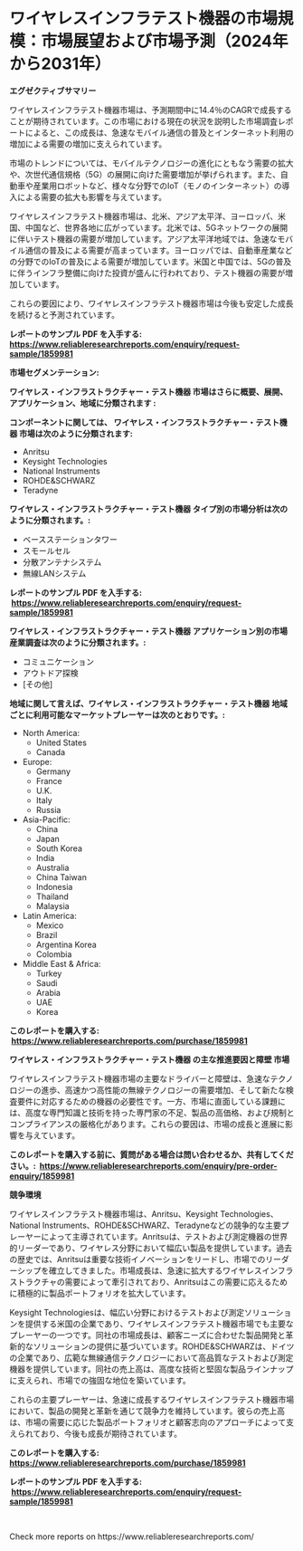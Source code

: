 <p><h1>ワイヤレスインフラテスト機器の市場規模：市場展望および市場予測（2024年から2031年）</h1></p><p><strong>エグゼクティブサマリー</strong></p>
<p><p>ワイヤレスインフラテスト機器市場は、予測期間中に14.4％のCAGRで成長することが期待されています。この市場における現在の状況を説明した市場調査レポートによると、この成長は、急速なモバイル通信の普及とインターネット利用の増加による需要の増加に支えられています。</p><p>市場のトレンドについては、モバイルテクノロジーの進化にともなう需要の拡大や、次世代通信規格（5G）の展開に向けた需要増加が挙げられます。また、自動車や産業用ロボットなど、様々な分野でのIoT（モノのインターネット）の導入による需要の拡大も影響を与えています。</p><p>ワイヤレスインフラテスト機器市場は、北米、アジア太平洋、ヨーロッパ、米国、中国など、世界各地に広がっています。北米では、5Gネットワークの展開に伴いテスト機器の需要が増加しています。アジア太平洋地域では、急速なモバイル通信の普及による需要が高まっています。ヨーロッパでは、自動車産業などの分野でのIoTの普及による需要が増加しています。米国と中国では、5Gの普及に伴うインフラ整備に向けた投資が盛んに行われており、テスト機器の需要が増加しています。</p><p>これらの要因により、ワイヤレスインフラテスト機器市場は今後も安定した成長を続けると予測されています。</p></p>
<p><strong>レポートのサンプル PDF を入手する: <a href="https://www.reliableresearchreports.com/enquiry/request-sample/1859981">https://www.reliableresearchreports.com/enquiry/request-sample/1859981</a></strong></p>
<p><strong>市場セグメンテーション:</strong></p>
<p><strong> ワイヤレス・インフラストラクチャー・テスト機器 市場はさらに概要、展開、アプリケーション、地域に分類されます :</strong></p>
<p><strong>コンポーネントに関しては、 ワイヤレス・インフラストラクチャー・テスト機器 市場は次のように分類されます: &nbsp;</strong></p>
<p><ul><li>Anritsu</li><li>Keysight Technologies</li><li>National Instruments</li><li>ROHDE&SCHWARZ</li><li>Teradyne</li></ul></p>
<p><strong> ワイヤレス・インフラストラクチャー・テスト機器 タイプ別の市場分析は次のように分類されます。:</strong></p>
<p><ul><li>ベースステーションタワー</li><li>スモールセル</li><li>分散アンテナシステム</li><li>無線LANシステム</li></ul></p>
<p><strong>レポートのサンプル PDF を入手する: &nbsp;<a href="https://www.reliableresearchreports.com/enquiry/request-sample/1859981">https://www.reliableresearchreports.com/enquiry/request-sample/1859981</a></strong></p>
<p><strong> ワイヤレス・インフラストラクチャー・テスト機器 アプリケーション別の市場産業調査は次のように分類されます。:</strong></p>
<p><ul><li>コミュニケーション</li><li>アウトドア探検</li><li>[その他]</li></ul></p>
<p><strong>地域に関して言えば、ワイヤレス・インフラストラクチャー・テスト機器 地域ごとに利用可能なマーケットプレーヤーは次のとおりです。:</strong></p>
<p><ul>
    <li>
        North America:
        <ul>
            <li>United States</li>
            <li>Canada</li>
        </ul>
    </li>
    <li>
        Europe:
        <ul>
            <li>Germany</li>
            <li>France</li>
            <li>U.K.</li>
            <li>Italy</li>
            <li>Russia</li>
        </ul>
    </li>
    <li>
        Asia-Pacific:
        <ul>
            <li>China</li>
            <li>Japan</li>
            <li>South Korea</li>
            <li>India</li>
            <li>Australia</li>
            <li>China Taiwan</li>
            <li>Indonesia</li>
            <li>Thailand</li>
            <li>Malaysia</li>
        </ul>
    </li>
    <li>
        Latin America:
        <ul>
            <li>Mexico</li>
            <li>Brazil</li>
            <li>Argentina Korea</li>
            <li>Colombia</li>
        </ul>
    </li>
    <li>
        Middle East & Africa:
        <ul>
            <li>Turkey</li>
            <li>Saudi</li>
            <li>Arabia</li>
            <li>UAE</li>
            <li>Korea</li>
        </ul>
    </li>
    </ul></p>
<p><strong>このレポートを購入する: &nbsp;<a href="https://www.reliableresearchreports.com/purchase/1859981">https://www.reliableresearchreports.com/purchase/1859981</a></strong></p>
<p><strong>ワイヤレス・インフラストラクチャー・テスト機器 の主な推進要因と障壁 市場</strong></p>
<p><p>ワイヤレスインフラテスト機器市場の主要なドライバーと障壁は、急速なテクノロジーの進歩、高速かつ高性能の無線テクノロジーの需要増加、そして新たな検査要件に対応するための機器の必要性です。一方、市場に直面している課題には、高度な専門知識と技術を持った専門家の不足、製品の高価格、および規制とコンプライアンスの厳格化があります。これらの要因は、市場の成長と進展に影響を与えています。</p></p>
<p><strong>このレポートを購入する前に、質問がある場合は問い合わせるか、共有してください。:&nbsp; <a href="https://www.reliableresearchreports.com/enquiry/pre-order-enquiry/1859981">https://www.reliableresearchreports.com/enquiry/pre-order-enquiry/1859981</a></strong></p>
<p><strong>競争環境</strong></p>
<p><p>ワイヤレスインフラテスト機器市場は、Anritsu、Keysight Technologies、National Instruments、ROHDE&SCHWARZ、Teradyneなどの競争的な主要プレーヤーによって主導されています。Anritsuは、テストおよび測定機器の世界的リーダーであり、ワイヤレス分野において幅広い製品を提供しています。過去の歴史では、Anritsuは重要な技術イノベーションをリードし、市場でのリーダーシップを確立してきました。市場成長は、急速に拡大するワイヤレスインフラストラクチャの需要によって牽引されており、Anritsuはこの需要に応えるために積極的に製品ポートフォリオを拡大しています。</p><p>Keysight Technologiesは、幅広い分野におけるテストおよび測定ソリューションを提供する米国の企業であり、ワイヤレスインフラテスト機器市場でも主要なプレーヤーの一つです。同社の市場成長は、顧客ニーズに合わせた製品開発と革新的なソリューションの提供に基づいています。ROHDE&SCHWARZは、ドイツの企業であり、広範な無線通信テクノロジーにおいて高品質なテストおよび測定機器を提供しています。同社の売上高は、高度な技術と堅固な製品ラインナップに支えられ、市場での強固な地位を築いています。</p><p>これらの主要プレーヤーは、急速に成長するワイヤレスインフラテスト機器市場において、製品の開発と革新を通じて競争力を維持しています。彼らの売上高は、市場の需要に応じた製品ポートフォリオと顧客志向のアプローチによって支えられており、今後も成長が期待されています。</p></p>
<p><strong>このレポートを購入する: &nbsp; <a href="https://www.reliableresearchreports.com/purchase/1859981">https://www.reliableresearchreports.com/purchase/1859981</a></strong></p>
<p><strong>レポートのサンプル PDF を入手する: &nbsp;<a href="https://www.reliableresearchreports.com/enquiry/request-sample/1859981">https://www.reliableresearchreports.com/enquiry/request-sample/1859981</a></strong><strong></strong></p>
<p>&nbsp;</p>
<p>Check more reports on https://www.reliableresearchreports.com/</p>